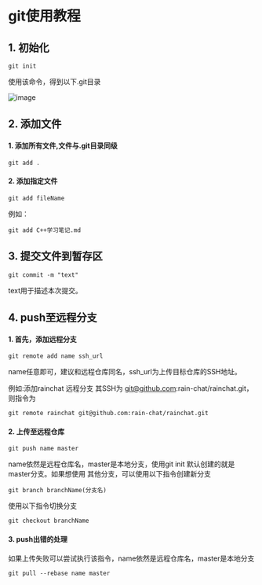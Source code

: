 # git使用教程

## 1. 初始化
```
git init
```
使用该命令，得到以下.git目录

![image](https://user-images.githubusercontent.com/75610421/187200121-fc02b3ec-a12e-4256-b48a-bc9b3f21c61c.png)

## 2. 添加文件 
#### 1. 添加所有文件,文件与.git目录同级
```
git add .
```
#### 2. 添加指定文件
```
git add fileName
```
例如：
```
git add C++学习笔记.md
```

## 3. 提交文件到暂存区
```
git commit -m "text"
```
text用于描述本次提交。

## 4. push至远程分支
#### 1. 首先，添加远程分支
```
git remote add name ssh_url
```
name任意即可，建议和远程仓库同名，ssh_url为上传目标仓库的SSH地址。

例如:添加rainchat 远程分支 其SSH为 git@github.com:rain-chat/rainchat.git，则指令为
```
git remote rainchat git@github.com:rain-chat/rainchat.git
```

#### 2. 上传至远程仓库
```
git push name master
```
name依然是远程仓库名，master是本地分支，使用git init 默认创建的就是master分支。如果想使用
其他分支，可以使用以下指令创建新分支
```
git branch branchName(分支名)
```
使用以下指令切换分支
```
git checkout branchName
```
#### 3. push出错的处理
如果上传失败可以尝试执行该指令，name依然是远程仓库名，master是本地分支
```
git pull --rebase name master
```
